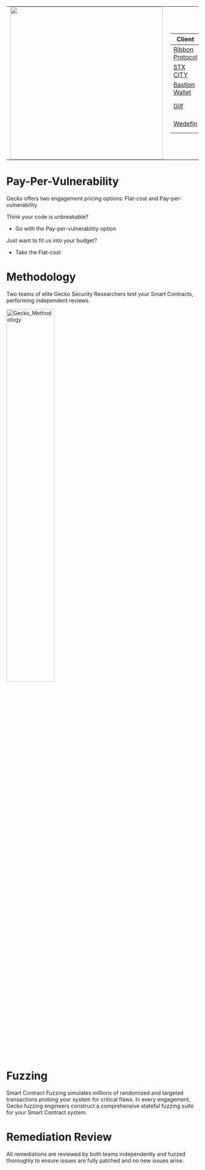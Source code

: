 <table style="border-collapse: collapse; width: 100%; background: transparent;">
  <tr style="border: none; background: transparent;">
    <td style="border: none; padding: 0 10px; background: transparent;">
      <img src="https://github.com/Gecko-Security/.github/assets/22000925/8317ffe7-58cf-4f8b-ab58-b083578f44dc" width="400">
    </td>
    <td style="border: none; padding: 0 10px; background: transparent;">

| Client                                             | Type                     | Technology | Link                                                                                                                    | Date      |
| -------------------------------------------------- | ------------------------ | ---------- | ----------------------------------------------------------------------------------------------------------------------- | --------- |
| [Ribbon Protocol](https://www.ribbonprotocol.org/) | Web3 HealthFi            | EVM        | [📝]()                                                                                                                  | July 2024 |
| [STX CITY](https://stx.city/)                      | Bonding Curve DEX        | STX        | Soon                                                                                                                    | July 2024 |
| [Bastion Wallet](https://bastionwallet.io/)        | Wallet                   | EVM        | Private                                                                                                                 | July 2024 |
| [Gilf](https://www.glif.io/en)                     | Liquidity Mining         | EVM        | Private                                                                                                                 | June 2024 |
| [Wedefin](https://www.wedefin.com/)                | Decentralized Index Fund | EVM        | [📝](https://github.com/Gecko-Security/audits/blob/main/Reports/Wedefin%20Smart%20Contract%20Audit%20(June%202024).pdf) | June 2024 |
  </tr>
</table>

# Pay-Per-Vulnerability
Gecko offers two engagement pricing options: Flat-cost and Pay-per-vulnerability

Think your code is unbreakable?
- Go with the Pay-per-vulnerability option

Just want to fit us into your budget?
- Take the Flat-cost



# Methodology
Two teams of elite Gecko Security Researchers test your Smart Contracts, performing independent reviews.

<img src="https://github.com/Gecko-Security/audits/assets/22000925/aab80640-a28a-4ee3-9735-190fa4121efc" alt="Gecko_Methodology" style="width: 50%;" />

# Fuzzing
Smart Contract Fuzzing simulates millions of randomized and targeted transactions probing your system for critical flaws.
In every engagement, Gecko fuzzing engineers construct a comprehensive stateful fuzzing suite for your Smart Contract system.

# Remediation Review
All remediations are reviewed by both teams independently and fuzzed thoroughly to ensure issues are fully patched and no new issues arise.

